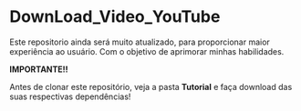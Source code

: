 # DownLoad_Video_YouTube
Este repositorio ainda será muito atualizado, para proporcionar maior experiência ao usuário. Com o objetivo de aprimorar minhas habilidades.

**IMPORTANTE!!**

Antes de clonar este repositório, veja a pasta **Tutorial** e faça download das suas respectivas dependências!
